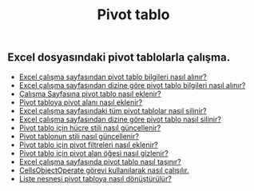 ﻿---
title: Pivot tablo
second_title: Aspose.Cells Cloud Documen
type: docs
url: /tr/pivottables/
aliases: [/working-with-pivot-tables/]
keywords: Working with pivot table on an Excel worksheet
description: Aspose.Cells nasıl yapılır Cloud REST API'leri, Excel çalışma sayfasındaki pivot tabloyla çalışır. SDK çeşitli geliştirme dillerini destekler. Bunlar arasında Android, C#, Go, Java, NodeJS, Perl, PHP, Python, Ruby ve Swift bulunur
weight: 100
kwords: Excel, Office Cloud, REST API, Elektronik Tablo, PDF, CSV, Json, Markdwon, PivotTable'lar
---
## Excel dosyasındaki pivot tablolarla çalışma.

- [Excel çalışma sayfasından pivot tablo bilgileri nasıl alınır?](/cells/tr/pivot-tables/get-all/)
- [Excel çalışma sayfasından dizine göre pivot tablo bilgileri nasıl alınır?](/cells/tr/pivot-tables/get/)
- [Çalışma Sayfasına pivot tablo nasıl eklenir?](/cells/tr/pivot-tables/add/)
- [Pivot tabloya pivot alanı nasıl eklenir?](/cells/tr/pivot-tables/add-pivot-field/)
- [Excel çalışma sayfasındaki tüm pivot tablolar nasıl silinir?](/cells/tr/pivot-tables/clear/)
- [Excel çalışma sayfasından dizine göre pivot tablo nasıl silinir?](/cells/tr/pivot-tables/delete/)
- [Pivot tablo için hücre stili nasıl güncellenir?](/cells/tr/pivot-tables/format/)
- [Pivot tablonun stili nasıl güncellenir?](/cells/tr/pivot-tables/format-all/)
- [Pivot tablo için pivot filtreleri nasıl eklenir?](/cells/tr/pivot-tables/add-filters/)
- [Pivot tablo için pivot alan öğesi nasıl gizlenir?](/cells/tr/pivot-tables/hide-pivot-field-item/)
- [Excel çalışma sayfasında pivot tablo nasıl taşınır?](/cells/tr/pivot-tables/move/)
- [CellsObjectOperate görevi kullanılarak nasıl çalışılır.](/cells/tr/working-with-pivot-table-using-cellsobjectoperate-task/)
- [Liste nesnesi pivot tabloya nasıl dönüştürülür?](/cells/tr/pivot-tables/convert-table-to-pivottable/)

